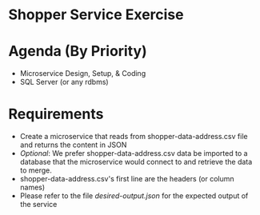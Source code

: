 Shopper Service Exercise
=====================


# Agenda (By Priority)
* Microservice Design, Setup, & Coding
* SQL Server (or any rdbms)


# Requirements
* Create a microservice that reads from shopper-data-address.csv file and returns the content in JSON
* *Optional*: We prefer shopper-data-address.csv data be imported to a database that the microservice would connect to and retrieve the data to merge.
* shopper-data-address.csv's first line are the headers (or column names)
* Please refer to the file _desired-output.json_ for the expected output of the service

